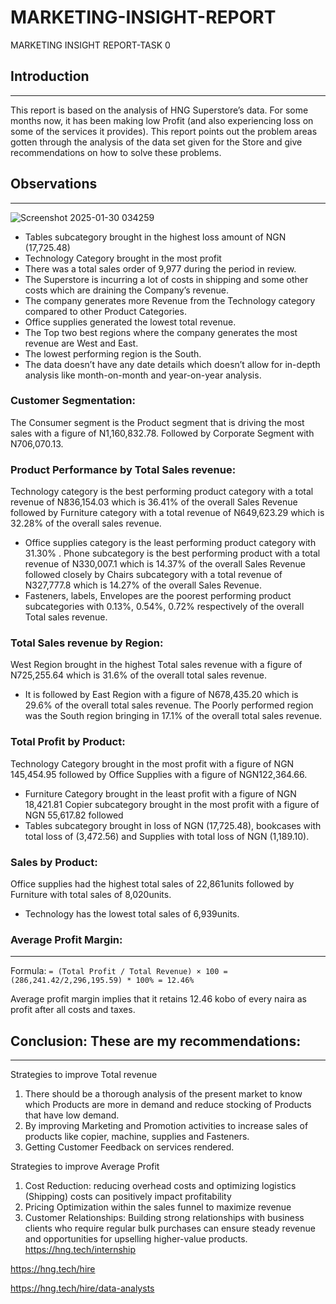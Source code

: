 # MARKETING-INSIGHT-REPORT
MARKETING INSIGHT REPORT-TASK 0

## Introduction
---
This report is based on the analysis of HNG Superstore’s data. For some months now, it has been making low Profit (and also experiencing loss on some of the services it provides).
This report points out the problem areas gotten through the analysis of the data set given for the Store and give recommendations on how to solve these problems.

## Observations
---
![Screenshot 2025-01-30 034259](https://github.com/user-attachments/assets/fbb3b492-c8ac-4288-978b-682fe490dc0e)


- Tables subcategory brought in the highest loss amount of NGN (17,725.48)
- Technology Category brought in the most profit
- There was a total sales order of 9,977 during the period in review.
- The Superstore is incurring a lot of costs in shipping and some other costs which are draining the Company’s revenue.
- The company generates more Revenue from the Technology category compared to other Product Categories.
- Office supplies generated the lowest total revenue.
- The Top two best regions where the company generates the most revenue are West and East.
- The lowest performing region is the South.
- The data doesn’t have any date details which doesn’t allow for in-depth analysis like month-on-month and year-on-year analysis.

### Customer Segmentation:
The Consumer segment is the Product segment that is driving the most sales with a figure of N1,160,832.78. Followed by Corporate Segment with N706,070.13.
### Product Performance by Total Sales revenue:
Technology category is the best performing product category with a total revenue of N836,154.03 which is 36.41% of the overall Sales Revenue followed by Furniture category with a total revenue of N649,623.29 which is 32.28% of the overall sales revenue.
- Office supplies category is the least performing product category with 31.30% .
Phone subcategory is the best performing product with a total revenue of N330,007.1 which is 14.37% of the overall Sales Revenue followed closely by Chairs subcategory with a total revenue of N327,777.8 which is 14.27% of the overall Sales Revenue.
- Fasteners, labels, Envelopes are the poorest performing product subcategories with 0.13%, 0.54%, 0.72% respectively of the overall Total sales revenue.
### Total Sales revenue by Region:

West Region brought in the highest Total sales revenue with a figure of N725,255.64 which is 31.6% of the overall total sales revenue.
- It is followed by East Region with a figure of N678,435.20 which is 29.6% of the overall total sales revenue.
The Poorly performed region was the South region bringing in 17.1% of the overall total sales revenue.
### Total Profit by Product:

Technology Category brought in the most profit with a figure of NGN 145,454.95 followed by Office Supplies with a figure of NGN122,364.66.
- Furniture Category brought in the least profit with a figure of NGN 18,421.81
Copier subcategory brought in the most profit with a figure of NGN 55,617.82 followed
- Tables subcategory brought in loss of NGN (17,725.48), bookcases with total loss of (3,472.56) and Supplies with total loss of NGN (1,189.10).

### Sales by Product:

Office supplies had the highest total sales of 22,861units followed by Furniture with total sales of 8,020units.
- Technology has the lowest total sales of 6,939units.

### Average Profit Margin:
---
Formula: 
``
  = (Total Profit / Total Revenue) × 100
= (286,241.42/2,296,195.59) * 100%
= 12.46% ``

Average profit margin implies that it retains 12.46 kobo of every naira as profit after all costs and taxes.

## Conclusion: These are my recommendations:
---
Strategies to improve Total revenue
1. There should be a thorough analysis of the present market to know which Products are more in demand and reduce stocking of Products that have low demand.
2. By improving Marketing and Promotion activities to increase sales of products like copier, machine, supplies and Fasteners.
3. Getting Customer Feedback on services rendered.

Strategies to improve Average Profit
1. Cost Reduction: reducing overhead costs and optimizing logistics (Shipping) costs can positively impact profitability
2. Pricing Optimization within the sales funnel to maximize revenue
3. Customer Relationships: Building strong relationships with business clients who require regular bulk purchases can ensure steady revenue and opportunities for upselling higher-value products.
https://hng.tech/internship

https://hng.tech/hire

https://hng.tech/hire/data-analysts
